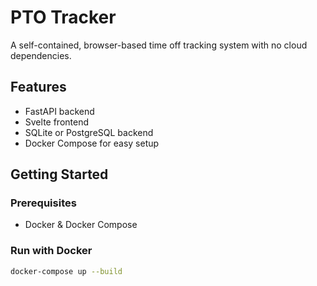 
# PTO Tracker

A self-contained, browser-based time off tracking system with no cloud dependencies.

## Features
- FastAPI backend
- Svelte frontend
- SQLite or PostgreSQL backend
- Docker Compose for easy setup

## Getting Started

### Prerequisites
- Docker & Docker Compose

### Run with Docker

```bash
docker-compose up --build
